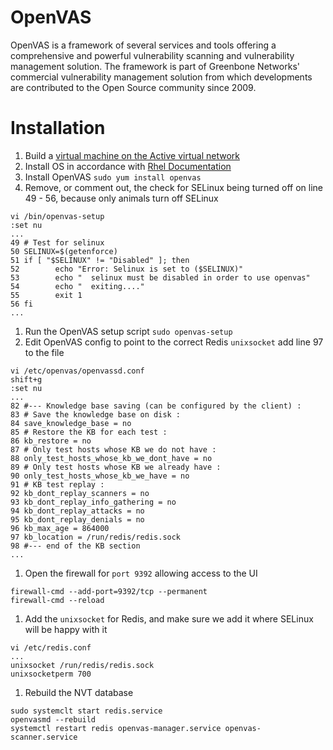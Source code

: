 # OpenVAS

OpenVAS is a framework of several services and tools offering a comprehensive and powerful vulnerability scanning and vulnerability management solution. The framework is part of Greenbone Networks' commercial vulnerability management solution from which developments are contributed to the Open Source community since 2009.

# Installation
1. Build a [virtual machine on the Active virtual network](../vmware/README.md#Create-the-Active-Virtual-Machine)  
1. Install OS in accordance with [Rhel Documentation](../rhel/README.md)
1. Install OpenVAS `sudo yum install openvas`
1. Remove, or comment out, the check for SELinux being turned off on line 49 - 56, because only animals turn off SELinux  
```
vi /bin/openvas-setup
:set nu
...
49 # Test for selinux
50 SELINUX=$(getenforce)
51 if [ "$SELINUX" != "Disabled" ]; then
52        echo "Error: Selinux is set to ($SELINUX)"
53        echo "  selinux must be disabled in order to use openvas"
54        echo "  exiting...."
55        exit 1
56 fi
...
```

1. Run the OpenVAS setup script `sudo openvas-setup`  
1. Edit OpenVAS config to point to the correct Redis `unixsocket` add line 97 to the file  
```
vi /etc/openvas/openvassd.conf  
shift+g
:set nu
...
82 #--- Knowledge base saving (can be configured by the client) :
83 # Save the knowledge base on disk :
84 save_knowledge_base = no
85 # Restore the KB for each test :
86 kb_restore = no
87 # Only test hosts whose KB we do not have :
88 only_test_hosts_whose_kb_we_dont_have = no
89 # Only test hosts whose KB we already have :
90 only_test_hosts_whose_kb_we_have = no
91 # KB test replay :
92 kb_dont_replay_scanners = no
93 kb_dont_replay_info_gathering = no
94 kb_dont_replay_attacks = no
95 kb_dont_replay_denials = no
96 kb_max_age = 864000
97 kb_location = /run/redis/redis.sock
98 #--- end of the KB section
...
```
1. Open the firewall for `port 9392` allowing access to the UI
```
firewall-cmd --add-port=9392/tcp --permanent  
firewall-cmd --reload
```

1. Add the `unixsocket` for Redis, and make sure we add it where SELinux will be happy with it  
```
vi /etc/redis.conf
...
unixsocket /run/redis/redis.sock
unixsocketperm 700
```

1. Rebuild the NVT database  
```
sudo systemclt start redis.service
openvasmd --rebuild
systemctl restart redis openvas-manager.service openvas-scanner.service
```
